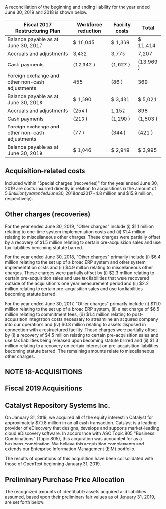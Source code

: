 A reconciliation of the beginning and ending liability for the year ended June 30, 2019 and 2018 is shown below.

| Fiscal 2017 Restructuring Plan                  | Workforce reduction   | Facility costs   | Total     |
|-------------------------------------------------|-----------------------|------------------|-----------|
| Balance payable as at June 30, 2017             | $ 10,045              | $ 1,369          | $ 11,414  |
| Accruals and adjustments                        | 3,432                 | 3,775            | 7,207     |
| Cash payments                                   | (12,342 )             | (1,627 )         | (13,969 ) |
| Foreign exchange and other non-cash adjustments | 455                   | (86 )            | 369       |
| Balance payable as at June 30, 2018             | $ 1,590               | $ 3,431          | $ 5,021   |
| Accruals and adjustments                        | (254 )                | 1,152            | 898       |
| Cash payments                                   | (213 )                | (1,290 )         | (1,503 )  |
| Foreign exchange and other non-cash adjustments | (77 )                 | (344 )           | (421 )    |
| Balance payable as at June 30, 2019             | $ 1,046               | $ 2,949          | $ 3,995   |

## Acquisition-related costs

Included within "Special charges (recoveries)" for the year ended June 30, 2019 are costs incurred directly in relation to acquisitions in the amount of $5.6 million (year ended June 30, 2018 and 2017-$4.8 million and $15.9 million, respectively).

## Other charges (recoveries)

For the year ended June 30, 2019, "Other charges" include (i) $1.1 million relating to one-time system implementation costs and (ii) $1.4 million relating to miscellaneous other charges. These charges were partially offset by a recovery of $1.5 million relating to certain pre-acquisition sales and use tax liabilities becoming statute barred.

For the year ended June 30, 2018, "Other charges" primarily include (i) $6.4 million relating to the set up of a broad ERP system and other system implementation costs and (ii) $4.9 million relating to miscellaneous other charges. These charges were partially offset by (i) $2.3 million relating to certain pre-acquisition sales and use tax liabilities that were recovered outside of the acquisition's one year measurement period and (ii) $2.2 million relating to certain pre-acquisition sales and use tax liabilities becoming statute barred.

For the year ended June 30, 2017, "Other charges" primarily include (i) $11.0 million relating to the set up of a broad ERP system, (ii) a net charge of $6.5 million relating to commitment fees, (iii) $1.4 million relating to post-acquisition integration costs necessary to streamline an acquired company into our operations and (iv) $0.8 million relating to assets disposed in connection with a restructured facility. These charges were partially offset by (i) a recovery of $4.5 million relating to certain pre-acquisition sales and use tax liabilities being released upon becoming statute barred and (ii) $1.3 million relating to a recovery on certain interest on pre-acquisition liabilities becoming statute barred. The remaining amounts relate to miscellaneous other charges.

## NOTE 18-ACQUISITIONS

## Fiscal 2019 Acquisitions

## Catalyst Repository Systems Inc.

On January 31, 2019, we acquired all of the equity interest in Catalyst for approximately $70.8 million in an all cash transaction. Catalyst is a leading provider of eDiscovery that designs, develops and supports market-leading cloud eDiscovery software. In accordance with ASC Topic 805 "Business Combinations" (Topic 805), this acquisition was accounted for as a business combination. We believe this acquisition complements and extends our Enterprise Information Management (EIM) portfolio.

The results of operations of this acquisition have been consolidated with those of OpenText beginning January 31, 2019.

## Preliminary Purchase Price Allocation

The recognized amounts of identifiable assets acquired and liabilities assumed, based upon their preliminary fair values as of January 31, 2019, are set forth below: